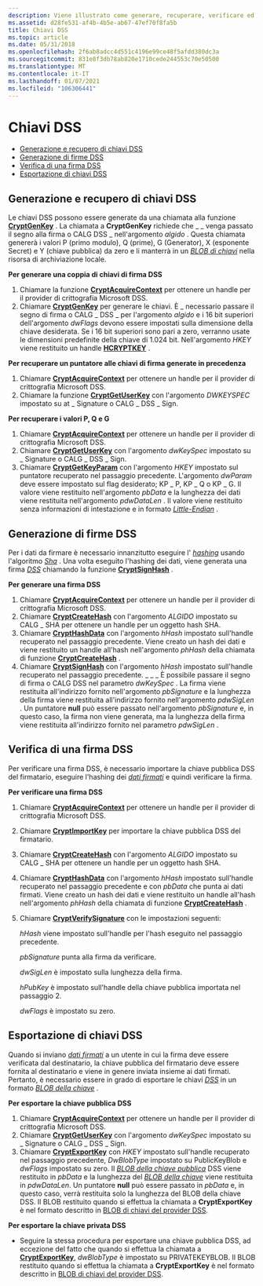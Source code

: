 ```yaml
---
description: Viene illustrato come generare, recuperare, verificare ed esportare chiavi e firme DSS.
ms.assetid: d28fe531-af4b-4b5e-ab67-47ef70f8fa5b
title: Chiavi DSS
ms.topic: article
ms.date: 05/31/2018
ms.openlocfilehash: 2f6ab8adcc4d551c4196e99ce48f5afdd380dc3a
ms.sourcegitcommit: 831e8f3db78ab820e1710cede244553c70e50500
ms.translationtype: MT
ms.contentlocale: it-IT
ms.lasthandoff: 01/07/2021
ms.locfileid: "106306441"
---
```

# <a name="dss-keys"></a>Chiavi DSS

-   [Generazione e recupero di chiavi DSS](#generating-and-retrieving-dss-keys)
-   [Generazione di firme DSS](#generating-dss-signatures)
-   [Verifica di una firma DSS](#verifying-a-dss-signature)
-   [Esportazione di chiavi DSS](#exporting-dss-keys)

## <a name="generating-and-retrieving-dss-keys"></a>Generazione e recupero di chiavi DSS

Le chiavi DSS possono essere generate da una chiamata alla funzione [**CryptGenKey**](/windows/desktop/api/Wincrypt/nf-wincrypt-cryptgenkey) . La chiamata a **CryptGenKey** richiede che \_ \_ venga passato il segno alla firma o CALG DSS \_ nell'argomento *algido* . Questa chiamata genererà i valori P (primo modulo), Q (prime), G (Generator), X (esponente Secret) e Y (chiave pubblica) da zero e li manterrà in un [*BLOB di chiavi*](../secgloss/k-gly.md) nella risorsa di archiviazione locale.

**Per generare una coppia di chiavi di firma DSS**

1.  Chiamare la funzione [**CryptAcquireContext**](/windows/desktop/api/Wincrypt/nf-wincrypt-cryptacquirecontexta) per ottenere un handle per il provider di crittografia Microsoft DSS.
2.  Chiamare [**CryptGenKey**](/windows/desktop/api/Wincrypt/nf-wincrypt-cryptgenkey) per generare le chiavi. È \_ necessario passare il segno di firma o CALG \_ DSS \_ per l'argomento *algido* e i 16 bit superiori dell'argomento *dwFlags* devono essere impostati sulla dimensione della chiave desiderata. Se i 16 bit superiori sono pari a zero, verranno usate le dimensioni predefinite della chiave di 1.024 bit. Nell'argomento *HKEY* viene restituito un handle [**HCRYPTKEY**](hcryptkey.md) .

**Per recuperare un puntatore alle chiavi di firma generate in precedenza**

1.  Chiamare [**CryptAcquireContext**](/windows/desktop/api/Wincrypt/nf-wincrypt-cryptacquirecontexta) per ottenere un handle per il provider di crittografia Microsoft DSS.
2.  Chiamare la funzione [**CryptGetUserKey**](/windows/desktop/api/Wincrypt/nf-wincrypt-cryptgetuserkey) con l'argomento *DWKEYSPEC* impostato su at \_ Signature o CALG \_ DSS \_ Sign.

**Per recuperare i valori P, Q e G**

1.  Chiamare [**CryptAcquireContext**](/windows/desktop/api/Wincrypt/nf-wincrypt-cryptacquirecontexta) per ottenere un handle per il provider di crittografia Microsoft DSS.
2.  Chiamare [**CryptGetUserKey**](/windows/desktop/api/Wincrypt/nf-wincrypt-cryptgetuserkey) con l'argomento *dwKeySpec* impostato su \_ Signature o CALG \_ DSS \_ Sign.
3.  Chiamare [**CryptGetKeyParam**](/windows/desktop/api/Wincrypt/nf-wincrypt-cryptgetkeyparam) con l'argomento *HKEY* impostato sul puntatore recuperato nel passaggio precedente. L'argomento *dwParam* deve essere impostato sul flag desiderato; KP \_ P, KP \_ Q o KP \_ G. Il valore viene restituito nell'argomento *pbData* e la lunghezza dei dati viene restituita nell'argomento *pdwDataLen* . Il valore viene restituito senza informazioni di intestazione e in formato [*Little-Endian*](../secgloss/l-gly.md) .

## <a name="generating-dss-signatures"></a>Generazione di firme DSS

Per i dati da firmare è necessario innanzitutto eseguire l' [*hashing*](../secgloss/h-gly.md) usando l'algoritmo [*Sha*](../secgloss/s-gly.md) . Una volta eseguito l'hashing dei dati, viene generata una firma [*DSS*](../secgloss/d-gly.md) chiamando la funzione [**CryptSignHash**](/windows/desktop/api/Wincrypt/nf-wincrypt-cryptsignhasha) .

**Per generare una firma DSS**

1.  Chiamare [**CryptAcquireContext**](/windows/desktop/api/Wincrypt/nf-wincrypt-cryptacquirecontexta) per ottenere un handle per il provider di crittografia Microsoft DSS.
2.  Chiamare [**CryptCreateHash**](/windows/desktop/api/Wincrypt/nf-wincrypt-cryptcreatehash) con l'argomento *ALGIDO* impostato su CALG \_ SHA per ottenere un handle per un oggetto hash SHA.
3.  Chiamare [**CryptHashData**](/windows/desktop/api/Wincrypt/nf-wincrypt-crypthashdata) con l'argomento *hHash* impostato sull'handle recuperato nel passaggio precedente. Viene creato un hash dei dati e viene restituito un handle all'hash nell'argomento *phHash* della chiamata di funzione [**CryptCreateHash**](/windows/desktop/api/Wincrypt/nf-wincrypt-cryptcreatehash) .
4.  Chiamare [**CryptSignHash**](/windows/desktop/api/Wincrypt/nf-wincrypt-cryptsignhasha) con l'argomento *hHash* impostato sull'handle recuperato nel passaggio precedente. \_ \_ \_ È possibile passare il segno di firma o CALG DSS nel parametro *dwKeySpec* . La firma viene restituita all'indirizzo fornito nell'argomento *pbSignature* e la lunghezza della firma viene restituita all'indirizzo fornito nell'argomento *pdwSigLen* . Un puntatore **null** può essere passato nell'argomento *pbSignature* e, in questo caso, la firma non viene generata, ma la lunghezza della firma viene restituita all'indirizzo fornito nel parametro *pdwSigLen* .

## <a name="verifying-a-dss-signature"></a>Verifica di una firma DSS

Per verificare una firma DSS, è necessario importare la chiave pubblica DSS del firmatario, eseguire l'hashing dei [*dati firmati*](../secgloss/s-gly.md) e quindi verificare la firma.

**Per verificare una firma DSS**

1.  Chiamare [**CryptAcquireContext**](/windows/desktop/api/Wincrypt/nf-wincrypt-cryptacquirecontexta) per ottenere un handle per il provider di crittografia Microsoft DSS.
2.  Chiamare [**CryptImportKey**](/windows/desktop/api/Wincrypt/nf-wincrypt-cryptimportkey) per importare la chiave pubblica DSS del firmatario.
3.  Chiamare [**CryptCreateHash**](/windows/desktop/api/Wincrypt/nf-wincrypt-cryptcreatehash) con l'argomento *ALGIDO* impostato su CALG \_ SHA per ottenere un handle per un oggetto hash SHA.
4.  Chiamare [**CryptHashData**](/windows/desktop/api/Wincrypt/nf-wincrypt-crypthashdata) con l'argomento *hHash* impostato sull'handle recuperato nel passaggio precedente e con *pbData* che punta ai dati firmati. Viene creato un hash dei dati e viene restituito un handle all'hash nell'argomento *phHash* della chiamata di funzione [**CryptCreateHash**](/windows/desktop/api/Wincrypt/nf-wincrypt-cryptcreatehash) .
5.  Chiamare [**CryptVerifySignature**](/windows/desktop/api/Wincrypt/nf-wincrypt-cryptverifysignaturea) con le impostazioni seguenti:

    *hHash* viene impostato sull'handle per l'hash eseguito nel passaggio precedente.

    *pbSignature* punta alla firma da verificare.

    *dwSigLen* è impostato sulla lunghezza della firma.

    *hPubKey* è impostato sull'handle della chiave pubblica importata nel passaggio 2.

    *dwFlags* è impostato su zero.

## <a name="exporting-dss-keys"></a>Esportazione di chiavi DSS

Quando si inviano [*dati firmati*](../secgloss/s-gly.md) a un utente in cui la firma deve essere verificata dal destinatario, la chiave pubblica del firmatario deve essere fornita al destinatario e viene in genere inviata insieme ai dati firmati. Pertanto, è necessario essere in grado di esportare le chiavi [*DSS*](../secgloss/d-gly.md) in un formato [*BLOB della chiave*](../secgloss/k-gly.md) .

**Per esportare la chiave pubblica DSS**

1.  Chiamare [**CryptAcquireContext**](/windows/desktop/api/Wincrypt/nf-wincrypt-cryptacquirecontexta) per ottenere un handle per il provider di crittografia Microsoft DSS.
2.  Chiamare [**CryptGetUserKey**](/windows/desktop/api/Wincrypt/nf-wincrypt-cryptgetuserkey) con l'argomento *dwKeySpec* impostato su \_ Signature o CALG \_ DSS \_ Sign.
3.  Chiamare [**CryptExportKey**](/windows/desktop/api/Wincrypt/nf-wincrypt-cryptexportkey) con *HKEY* impostato sull'handle recuperato nel passaggio precedente, *DwBlobType* impostato su PublicKeyBlob e *dwFlags* impostato su zero. Il [*BLOB della chiave pubblica*](../secgloss/p-gly.md) DSS viene restituito in *pbData* e la lunghezza del [*BLOB della chiave*](../secgloss/k-gly.md) viene restituita in *pdwDataLen*. Un puntatore **null** può essere passato in *pbData* e, in questo caso, verrà restituita solo la lunghezza del BLOB della chiave DSS. Il BLOB restituito quando si effettua la chiamata a **CryptExportKey** è nel formato descritto in [BLOB di chiavi del provider DSS](dss-provider-key-blobs.md).

**Per esportare la chiave privata DSS**

-   Seguire la stessa procedura per esportare una chiave pubblica DSS, ad eccezione del fatto che quando si effettua la chiamata a [**CryptExportKey**](/windows/desktop/api/Wincrypt/nf-wincrypt-cryptexportkey), *dwBlobType* è impostato su PRIVATEKEYBLOB. Il BLOB restituito quando si effettua la chiamata a **CryptExportKey** è nel formato descritto in [BLOB di chiavi del provider DSS](dss-provider-key-blobs.md).

 

 
